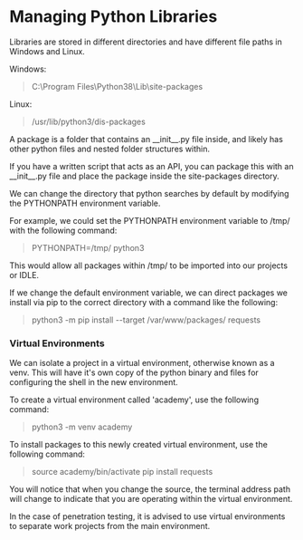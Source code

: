 # Managing Python Libraries

Libraries are stored in different directories and have different file paths in Windows and Linux.

Windows:
>C:\\Program Files\\Python38\\Lib\\site-packages

Linux:
>/usr/lib/python3/dis-packages

A package is a folder that contains an \_\_init\_\_.py file inside, and likely has other python files and nested folder structures within.

If you have a written script that acts as an API, you can package this with an \_\_init\_\_.py file and place the package inside the site-packages directory.

We can change the directory that python searches by default by modifying the PYTHONPATH environment variable.

For example, we could set the PYTHONPATH environment variable to /tmp/ with the following command:

>PYTHONPATH=/tmp/ python3

This would allow all packages within /tmp/ to be imported into our projects or IDLE.

If we change the default environment variable, we can direct packages we install via pip to the correct directory with a command like the following:

>python3 -m pip install --target /var/www/packages/ requests

### Virtual Environments

We can isolate a project in a virtual environment, otherwise known as a venv.  This will have it's own copy of the python binary and files for configuring the shell in the new environment.

To create a virtual environment called 'academy', use the following command:

>python3 -m venv academy

To install packages to this newly created virtual environment, use the following command:

>source academy/bin/activate
>pip install requests

You will notice that when you change the source, the terminal address path will change to indicate that you are operating within the virtual environment.

In the case of penetration testing, it is advised to use virtual environments to separate work projects from the main environment. 

